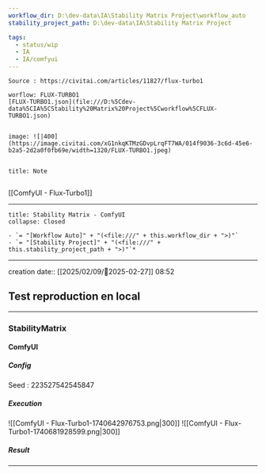 ```yaml
---
workflow_dir: D:\dev-data\IA\Stability Matrix Project\workflow_auto
stability_project_path: D:\dev-data\IA\Stability Matrix Project

tags:
  - status/wip
  - IA
  - IA/comfyui
---
```

```ad-tip
Source : https://civitai.com/articles/11827/flux-turbo1

worflow: FLUX-TURBO1 
[FLUX-TURBO1.json](file:///D:%5Cdev-data%5CIA%5CStability%20Matrix%20Project%5Cworkflow%5CFLUX-TURBO1.json)


image: ![|400](https://image.civitai.com/xG1nkqKTMzGDvpLrqFT7WA/014f9036-3c6d-45e6-b2a5-2d2a0f0fb69e/width=1320/FLUX-TURBO1.jpeg)


```

```ad-note
title: Note
 

```

[[ComfyUI - Flux-Turbo1]]

---

```ad-tip
title: Stability Matrix - ComfyUI
collapse: Closed

- `= "[Workflow Auto]" + "(<file:///" + this.workflow_dir + ">)"`
- `= "[Stability Project]" + "(<file:///" + this.stability_project_path + ">)"`*
```

---
creation date:: [[2025/02/09/📒2025-02-27]]  08:52



## Test reproduction en local

---
### StabilityMatrix 

#### ComfyUI 
##### Config
Seed :  223527542545847
##### Execution
![[ComfyUI - Flux-Turbo1-1740642976753.png|300]]  ![[ComfyUI - Flux-Turbo1-1740681928599.png|300]]

##### Result


---



